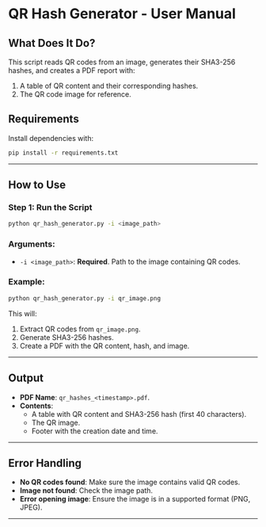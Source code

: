 # QR Hash Generator - User Manual

## What Does It Do?

This script reads QR codes from an image, generates their SHA3-256 hashes, and creates a PDF report with:

1. A table of QR content and their corresponding hashes.
2. The QR code image for reference.

## Requirements

Install dependencies with:

```bash
pip install -r requirements.txt
```

---

## How to Use

### Step 1: Run the Script

```bash
python qr_hash_generator.py -i <image_path>
```

### Arguments:
- `-i <image_path>`: **Required**. Path to the image containing QR codes.

### Example:

```bash
python qr_hash_generator.py -i qr_image.png
```

This will:
1. Extract QR codes from `qr_image.png`.
2. Generate SHA3-256 hashes.
3. Create a PDF with the QR content, hash, and image.

---

## Output

- **PDF Name**: `qr_hashes_<timestamp>.pdf`.
- **Contents**:
  - A table with QR content and SHA3-256 hash (first 40 characters).
  - The QR image.
  - Footer with the creation date and time.

---

## Error Handling

- **No QR codes found**: Make sure the image contains valid QR codes.
- **Image not found**: Check the image path.
- **Error opening image**: Ensure the image is in a supported format (PNG, JPEG).

---
